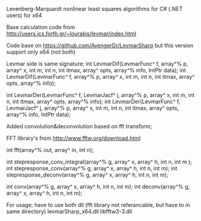 Levenberg-Marquardt nonlinear least squares algorithms for C# (.NET users) for x64

Base calculation code from http://users.ics.forth.gr/~lourakis/levmar/index.html

Code base on https://github.com/AvengerDr/LevmarSharp but this version support only x64 (not both)

Levmar side is same signature;
int LevmarDif(LevmarFunc^ f, array<double>^% p, array<double>^ x, int m, int n, int itmax, array<double>^ opts, array<double>^% info, IntPtr data);
int LevmarDif(LevmarFunc^ f, array<double>^% p, array<double>^ x, int m, int n, int itmax, array<double>^ opts, array<double>^% info);

int LevmarDer(LevmarFunc^ f, LevmarJacf^ j, array<double>^% p, array<double>^ x, int m, int n, int itmax, array<double>^ opts, array<double>^% info);
int LevmarDer(LevmarFunc^ f, LevmarJacf^ j, array<double>^% p, array<double>^ x, int m, int n, int itmax, array<double>^ opts, array<double>^% info, IntPtr data);


Added convolution&deconvolution based on fft transform;

FFT library's from http://www.fftw.org/download.html

int fft(array<double>^% out, array<double>^ in, int n);

int stepresponse_conv_integral(array<double>^% g, array<double>^ x, array<double>^ h, int n, int m );
int stepresponse_conv(array<double>^% g, array<double>^ x, array<double>^ h, int n, int m);
int stepresponse_deconv(array<double>^% g, array<double>^ x, array<double>^ h, int n, int m);

int conv(array<double>^% g, array<double>^ x, array<double>^ h, int n, int m);
int deconv(array<double>^% g, array<double>^ x, array<double>^ h, int n, int m);

For usage; have to use both dll (fft library not referancable, but have to in same directory)
levmarSharp_x64.dll
libfftw3-3.dll

